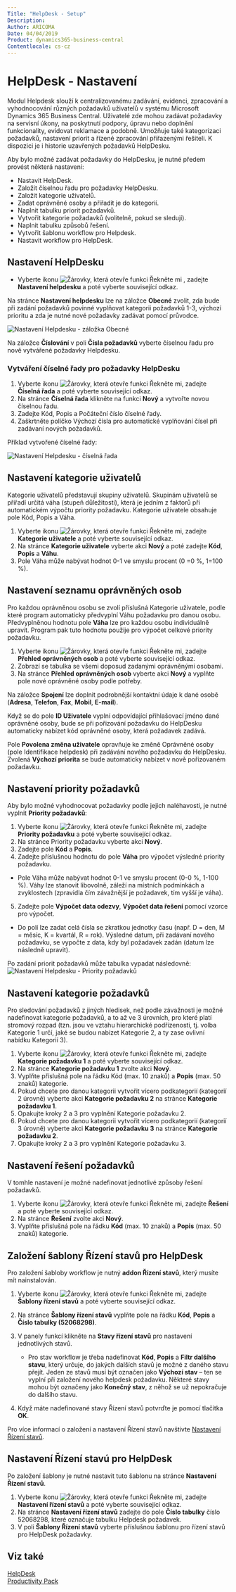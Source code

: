 ```yaml
---
Title: "HelpDesk - Setup"
Description: 
Author: ARICOMA
Date: 04/04/2019
Product: dynamics365-business-central
Contentlocale: cs-cz
---
```


# HelpDesk - Nastavení

Modul  Helpdesk slouží k centralizovanému zadávání, evidenci, zpracování a vyhodnocování různých požadavků uživatelů v systému Microsoft Dynamics 365 Business Central. Uživatelé zde mohou zadávat požadavky na servisní úkony, na poskytnutí podpory, úpravu nebo doplnění funkcionality, evidovat reklamace a podobně. Umožňuje také kategorizaci požadavků, nastavení priorit a řízené zpracování přiřazenými řešiteli. K dispozici je i historie uzavřených požadavků HelpDesku.


Aby bylo možné zadávat požadavky do HelpDesku, je nutné předem provést některá nastavení:
- Nastavit HelpDesk.
- Založit číselnou řadu pro požadavky HelpDesku.
- Založit kategorie uživatelů.
- Zadat oprávněné osoby a přiřadit je do kategorií.
- Naplnit tabulku priorit požadavků.
- Vytvořit kategorie požadavků (volitelně, pokud se sledují).
- Naplnit tabulku způsobů řešení.
- Vytvořit šablonu workflow pro Helpdesk.
- Nastavit workflow pro HelpDesk.


## Nastavení HelpDesku
- Vyberte ikonu ![Žárovky, která otevře funkci Řekněte mi](media/ui-search/search_small.png "Řekněte mi, co chcete dělat") , zadejte **Nastavení helpdesku** a poté vyberte související odkaz. 

 Na stránce **Nastavení helpdesku** lze na záložce **Obecné** zvolit, zda bude při zadání požadavků povinné vyplňovat kategorii požadavků 1-3, výchozí prioritu a zda je nutné nové požadavky zadávat pomocí průvodce.

![Nastavení Helpdesku - záložka Obecné](media/HD_general_setup.png)

Na záložce **Číslování** v poli **Čísla požadavků** vyberte číselnou řadu pro nově vytvářené požadavky Helpdesku.

### Vytváření číselné řady pro požadavky HelpDesku
1.	Vyberte ikonu ![Žárovky, která otevře funkci Řekněte mi](media/ui-search/search_small.png "Řekněte mi, co chcete dělat"), zadejte **Číselná řada** a poté vyberte související odkaz. 
2.	Na stránce **Číselná řada** klikněte na funkci **Nový** a vytvořte novou číselnou řadu.
3.	Zadejte Kód, Popis a Počáteční číslo číselné řady.
4.	Zaškrtněte políčko Výchozí čísla pro automatické vyplňování čísel při zadávaní nových požadavků.

 Příklad vytvořené číselné řady:

![Nastavení Helpdesku - číselná řada](media/HD_serial_no.png)

## Nastavení kategorie uživatelů

Kategorie uživatelů představují skupiny uživatelů. Skupinám uživatelů se přiřadí určitá váha (stupeň důležitosti), která je jedním z faktorů při automatickém výpočtu priority požadavku. Kategorie uživatele obsahuje pole Kód, Popis a Váha.

1. Vyberte ikonu ![Žárovky, která otevře funkci Řekněte mi](media/ui-search/search_small.png "Řekněte mi, co chcete dělat"), zadejte **Kategorie uživatele** a poté vyberte související odkaz.
2. Na stránce **Kategorie uživatele** vyberte akci **Nový** a poté zadejte **Kód**, **Popis** a **Váhu**.
3. Pole Váha může nabývat hodnot 0-1 ve smyslu procent (0 =0 %, 1=100 %).

## Nastavení seznamu oprávněných osob

Pro každou oprávněnou osobu se zvolí příslušná Kategorie uživatele, podle které program automaticky předvyplní Váhu požadavku pro danou osobu. Předvyplněnou hodnotu pole **Váha** lze pro každou osobu individuálně upravit. Program pak tuto hodnotu použije pro výpočet celkové priority požadavku.

1. Vyberte ikonu ![Žárovky, která otevře funkci Řekněte mi](media/ui-search/search_small.png "Řekněte mi, co chcete dělat"), zadejte **Přehled oprávněných osob** a poté vyberte související odkaz.
2. Zobrazí se tabulka se všemi doposud zadanými oprávněnými osobami.
3. Na stránce **Přehled oprávněných osob** vyberte akci **Nový** a vyplňte pole nové oprávněné osoby podle potřeby.

 Na záložce **Spojení** lze doplnit podrobnější kontaktní údaje k dané osobě (**Adresa**, **Telefon**, **Fax**, **Mobil**, **E-mail**).

Když se do pole **ID Uživatele** vyplní odpovídající přihlašovací jméno dané oprávněné osoby, bude se při pořizování požadavku do HelpDesku automaticky nabízet kód oprávněné osoby, která požadavek zadává.

Pole **Povolena změna uživatele** opravňuje ke změně Oprávněné osoby (poIe Identifikace helpdesk) při zadávání nového požadavku do HelpDesku. Zvolená **Výchozí priorita** se bude automaticky nabízet v nově pořizovaném požadavku.

## Nastavení priority požadavků

Aby bylo možné vyhodnocovat požadavky podle jejich naléhavosti, je nutné vyplnit **Priority požadavků**: 
1. Vyberte ikonu ![Žárovky, která otevře funkci Řekněte mi](media/ui-search/search_small.png "Řekněte mi, co chcete dělat"), zadejte **Priority požadavku** a poté vyberte související odkaz.
2. Na stránce Priority požadavku vyberte akci **Nový**.
3. Zadejte pole **Kód** a **Popis**.
4. Zadejte příslušnou hodnotu do pole **Váha** pro výpočet výsledné priority požadavku.

- Pole Váha může nabývat hodnot 0-1 ve smyslu procent (0-0 %, 1-100 %). Váhy lze stanovit libovolně, záleží na místních podmínkách a zvyklostech (zpravidla čím závažnější je požadavek, tím vyšší je váha).

5.	Zadejte pole **Výpočet data odezvy**, **Výpočet data řešení** pomocí vzorce pro výpočet.

 -  Do polí lze zadat celá čísla se zkratkou jednotky času (např. D = den, M = měsíc, K = kvartál, R = rok). Výsledné datum, při zadávaní nového požadavku, se vypočte z data, kdy byl požadavek zadán (datum lze následně upravit).

Po zadání priorit požadavků může tabulka vypadat následovně:
![Nastavení Helpdesku - Priority požadavků](media/HD_request_priorities.png)

## Nastavení kategorie požadavků

Pro sledování požadavků z jiných hledisek, než podle závažnosti je možné nadefinovat kategorie požadavků, a to až ve 3 úrovních, pro které platí stromový rozpad (tzn. jsou ve vztahu hierarchické podřízenosti, tj. volba Kategorie 1 určí, jaké se budou nabízet Kategorie 2, a ty zase ovlivní nabídku Kategorií 3).

1.	Vyberte ikonu ![Žárovky, která otevře funkci Řekněte mi](media/ui-search/search_small.png "Řekněte mi, co chcete dělat"), zadejte **Kategorie požadavku 1** a poté vyberte související odkaz.
2.	Na stránce **Kategorie požadavku 1** zvolte akci **Nový**.
3.	Vyplňte příslušná pole na řádku Kód (max. 10 znaků) a **Popis** (max. 50 znaků) kategorie.
4.	Pokud chcete pro danou kategorii vytvořit vícero podkategorií (kategorií 2 úrovně) vyberte akci **Kategorie požadavku 2** na stránce **Kategorie požadavku 1**.
5.	Opakujte kroky 2 a 3 pro vyplnění Kategorie požadavku 2.
6.	Pokud chcete pro danou kategorii vytvořit vícero podkategorií (kategorií 3 úrovně) vyberte akci **Kategorie požadavku 3** na stránce **Kategorie požadavku 2**.
7.	Opakujte kroky 2 a 3 pro vyplnění Kategorie požadavku 3.

## Nastavení řešení požadavků

V tomhle nastavení je možné nadefinovat jednotlivé způsoby řešení požadavků.

1.	Vyberte ikonu ![Žárovky, která otevře funkci Řekněte mi](media/ui-search/search_small.png "Řekněte mi, co chcete dělat"), zadejte **Řešení** a poté vyberte související odkaz.
2.	Na stránce **Řešení** zvolte akci **Nový**.
3.	Vyplňte příslušná pole na řádku **Kód** (max. 10 znaků) a **Popis** (max. 50 znaků) kategorie.

## Založení šablony Řízení stavů pro HelpDesk

Pro založení šabloby workflow je nutný **addon Řízení stavů**, který musíte mít nainstalován.

1. Vyberte ikonu ![Žárovky, která otevře funkci Řekněte mi](media/ui-search/search_small.png "Řekněte mi, co chcete dělat"), zadejte **Šablony řízení stavů** a poté vyberte související odkaz.
2. Na stránce **Šablony řízení stavů** vyplňte pole na řádku **Kód**, **Popis** a **Číslo tabulky (52068298)**.
3. V panely funkcí klikněte na **Stavy řízení stavů** pro nastavení jednotlivých stavů.
   - Pro stav workflow je třeba nadefinovat **Kód**, **Popis** a **Filtr dalšího stavu**, který určuje, do jakých dalších stavů je možné z daného stavu přejít. Jeden ze stavů musí být označen jako **Výchozí stav** – ten se vyplní při založení nového helpdesk požadavku. Některé stavy mohou být označeny jako **Konečný stav**, z něhož se už nepokračuje do dalšího stavu.

5. Když máte nadefinované stavy Řízení stavů potvrďte je pomocí tlačítka **OK**.

Pro více informací o založení a nastavení Řízení stavů navštivte [Nastavení Řízení stavů](workflow-status-management-setup.md).

## Nastavení Řízení stavú pro HelpDesk

Po založení šablony je nutné nastavit tuto šablonu na stránce **Nastavení Řízení stavů**.

1. Vyberte ikonu ![Žárovky, která otevře funkci Řekněte mi](media/ui-search/search_small.png "Řekněte mi, co chcete dělat"), zadejte **Nastavení řízení stavů** a poté vyberte související odkaz. 
2.	Na stránce **Nastavení řízení stavů** zadejte do pole **Číslo tabulky** číslo 52068298, které označuje tabulku Helpdesk požadavek.
3.	V poli **Šablony Řízení stavů** vyberte příslušnou šablonu pro řízení stavů pro HelpDesk požadavky.

## Viz také
[HelpDesk](helpdesk.md)  
[Productivity Pack](productivity-pack.md)
